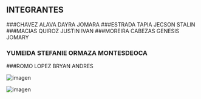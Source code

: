 ## INTEGRANTES
###CHAVEZ ALAVA DAYRA JOMARA
###ESTRADA TAPIA JECSON STALIN
###MACIAS QUIROZ JUSTIN IVAN
###MOREIRA CABEZAS GENESIS JOMARY
### YUMEIDA STEFANIE ORMAZA MONTESDEOCA 
###ROMO LOPEZ BRYAN ANDRES


![imagen](https://github.com/Genesis-Moreira/Mapa-turistico-UTEQ/assets/170376945/72cc3a11-57c4-4767-9722-ed0916a0aa0b)

![imagen](https://github.com/Genesis-Moreira/Mapa-turistico-UTEQ/assets/170376945/efef8ac4-f9f0-481c-8ceb-2ba8ffb17c98)
